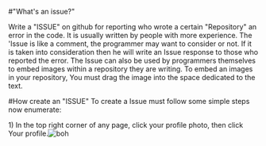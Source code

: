 #"What's an issue?"

Write a "ISSUE" on github for reporting who wrote a certain "Repository" an error in the code. It is usually written by people with more experience. The 'Issue is like a comment, the programmer may want to consider or not. If it is taken into consideration then he will write an Issue response to those who reported the error.
The Issue can also be used by programmers themselves to embed images within a repository they are writing.
To embed an images in your repository, You must drag the image into the space dedicated to the text.

#How create an "ISSUE"
To create a Issue must follow some simple steps now enumerate:

<html>
<body>
1) In the top right corner of any page, click your profile photo, then click Your profile.<img src="https://help.github.com/assets/images/help/profile/top_right_avatar.png" alt="boh" />

</body>
</html>
